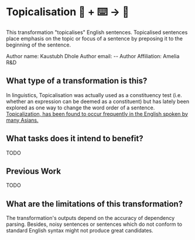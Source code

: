 # Topicalisation 🦎  + ⌨️ → 🐍
This transformation "topicalises" English sentences. Topicalised sentences place emphasis on the topic or focus of a sentence by preposing it to the beginning of the sentence.

Author name: Kaustubh Dhole
Author email: --
Author Affiliation: Amelia R&D

## What type of a transformation is this?
In linguistics, Topicalisation was actually used as a constituency test (i.e. whether an expression can be deemed as a constituent) but has lately been explored as one way to change the word order of a sentence. [Topicalization, has been found to occur frequently in the English spoken by many Asians.](https://www.routledge.com/Topicalization-in-Asian-Englishes-Forms-Functions-and-Frequencies-of/Leuckert/p/book/9780367662332) 

## What tasks does it intend to benefit?
TODO

## Previous Work
TODO

## What are the limitations of this transformation?
The transformation's outputs depend on the accuracy of dependency parsing. Besides, noisy sentences or sentences which do not conform to standard English syntax might not produce great candidates. 
